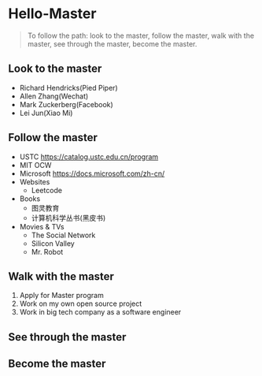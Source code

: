 # Hello-Master
> To follow the path: look to the master, follow the master, walk with the master, see through the master, become the master.

## Look to the master
- Richard Hendricks(Pied Piper)
- Allen Zhang(Wechat)
- Mark Zuckerberg(Facebook)
- Lei Jun(Xiao Mi)

## Follow the master
- USTC https://catalog.ustc.edu.cn/program
- MIT OCW
- Microsoft https://docs.microsoft.com/zh-cn/
- Websites
	- Leetcode
- Books
	- 图灵教育
	- 计算机科学丛书(黑皮书)
- Movies & TVs
	- The Social Network
	- Silicon Valley
	- Mr. Robot

## Walk with the master
1. Apply for Master program
2. Work on my own open source project
3. Work in big tech company as a software engineer

## See through the master

## Become the master

